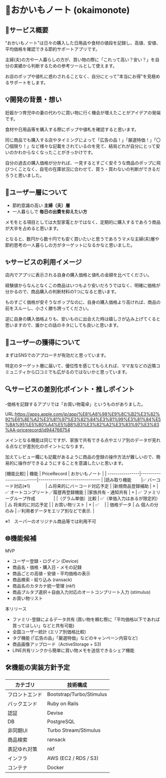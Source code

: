 # 🛒おかいもノート (okaimonote)

## 📖サービス概要
"おかいもノート"は日々の購入した日用品や食材の値段を記録し、高値、安値、平均価格を確認できる節約サポートアプリです。

主婦(夫)の方や一人暮らしの方が、買い物の際に「これって高い？安い？」を自分の実績から判断するための参考ツールとして使えます。

お店のポップや値札に惑わされることなく、自分にとって"本当にお得"を見極めるサポートをします。

## 💡開発の背景・想い
妊娠かつ育児中の妻の代わりに買い物に行く機会が増えたことがアイデアの発端です。

食材や日用品等を購入する際にポップや値札を確認すると思います。

同じ商品でも購入する店やタイミングによって「広告の品！」「厳選特価！」「〇〇個限り！」など様々な記載をされているのを見て、結局どれが自分にとって安いのかわからなくなったことがきっかけです。

自分の過去の購入価格が分かれば、一見するとすごく安そうな商品のポップに飛びつくことなく、自宅の在庫状況に合わせて、買う・買わないの判断ができるだろうと思いました。

## 🎯ユーザー層について
- 節約意識の高い **主婦（夫）層**
- 一人暮らしで **毎日の出費を抑えたい方**

メモをとる項目としては大型家電とかではなく、定期的に購入するであろう商品が大半を占めると思います。

となると、数円から数十円でも安く買いたいと思うであろうマメな主婦(夫)層や節約思考の一人暮らしの方がターゲットになるかなと思いました。

## ✨サービスの利用イメージ
店内でアプリに表示される自身の購入価格と値札の金額を比べてください。

経験値からなんとなくこの商品はいつもより安いだろうではなく、明確に価格が分かるので、商品購入の判断材料の1つになると思います。

ものすごく価格が安そうなポップなのに、自身の購入価格より高ければ、商品の前をスルーし、小さく勝ち誇ってください。

逆に自身の購入価格よりも、安いものに出会えた時は嬉しさが込み上げてくると思いますので、誰かとの話のネタにしても良いと思います。

## 👤ユーザーの獲得について
まずはSNSでのアプローチが有効だと思っています。

特定のターゲット層に届いて、優位性を感じてもらえれば、ママ友などの近隣コミュニティから口コミでも広がるのではないかと思っています。

## 🔍サービスの差別化ポイント・推しポイント
-価格を記録するアプリでは「お買い物電卓」というものがありました。

URL:https://apps.apple.com/jp/app/%E8%A8%98%E9%8C%B2%E3%82%92%E6%8E%A2%E3%81%97%E3%82%84%E3%81%99%E3%81%84%E5%BA%95%E5%80%A4%E5%B8%B3%E3%82%A2%E3%83%97%E3%83%AA-pricerecord/id944766754

メインとなる機能は同じですが、家族で共有できる点やエリア別のデータが見れる点などが差別化のポイントになります。

加えてレビュー欄にも記載があるように商品の登録の操作方法が難しいので、簡易的に操作ができるようにすることを意識したいと思います。

[機能比較]
| 機能             | PriceRecord              | おかいもノート                    |
| ----------------|--------------------------|-------------------------------  |
|読み取り機能　　	 |✅ バーコード対応(※1) 　　　 | △将来的にバーコード対応予定           |
|新規商品登録補助	 | ×	                    | ✅ オートコンプリート／履歴再登録機能     |
|家族共有・通知共有	 | ×	                    | ✅ ファミリーグループ作成　　　      　|
|（グラム単価）比較	 | ✅（単価入力はあるが限定的）  | △ 将来的に対応予定                |
| お買い物リスト    | ×                         | ✅　                            |
| 価格データ       | △ 個人の分のみ              | ✅利用者データをエリア別などで表示.  |

※1　スーパーのオリジナル商品等では利用不可

## 🌐機能候補
MVP
- ユーザー登録・ログイン (Device)
- 商品名・価格・購入日・メモの記録
- 商品ごとの高値・安値・平均価格の表示
- 商品検索・絞り込み (ransack)
- 商品名のカタカナ統一管理 (nkf)
- 商品プルタブ選択＋自由入力対応のオートコンプリート入力 (stimulus)
- お買い物リスト

本リリース
- ファミリ-登録によるデータ共有 (買い物を頼む際に「平均価格以下であれば買ってほしい」などと共有可能)
- 全国ユーザー統計 (エリア別価格比較)
- タグ機能 (「広告の品」「厳選特価」などのキャンペーン内容など)
- 商品画像アップロード（ActiveStorage + S3)
- LINE共有リンクから簡単に買い物メモを送信できるシェア機能

## 🛠機能の実装方針予定
| カテゴリ         | 技術構成                  |
|----------------|-------------------------|
| フロントエンド   |Bootstrap/Turbo/Stimulus |
| バックエンド     |Ruby on Rails            |
| 認証            |Devise                   |
| DB             |PostgreSQL               |
| 非同期UI        |Turbo Stream/Stimulus    | 
| 商品検索        |ransack                  |
| 表記ゆれ対策     |nkf                      |
| インフラ        |AWS (EC2 / RDS / S3)     |
| コンテナ        |Docker                   |
